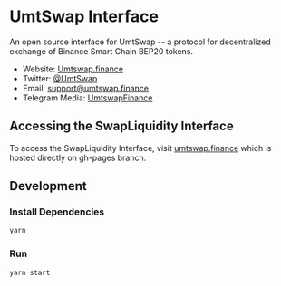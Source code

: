 # UmtSwap Interface


An open source interface for UmtSwap -- a protocol for decentralized exchange of Binance Smart Chain BEP20 tokens.

- Website: [Umtswap.finance](https://umtswap.finance/)
- Twitter: [@UmtSwap](https://twitter.com/umtswap)
- Email: [support@umtswap.finance](mailto:support@umtswap.finance)
- Telegram Media: [UmtswapFinance](https://t.me/umtswapfinance)

## Accessing the SwapLiquidity Interface

To access the SwapLiquidity Interface, visit [umtswap.finance](https://umtswap.finance) which is hosted directly on gh-pages branch.


## Development

### Install Dependencies

```bash
yarn
```

### Run

```bash
yarn start
```
